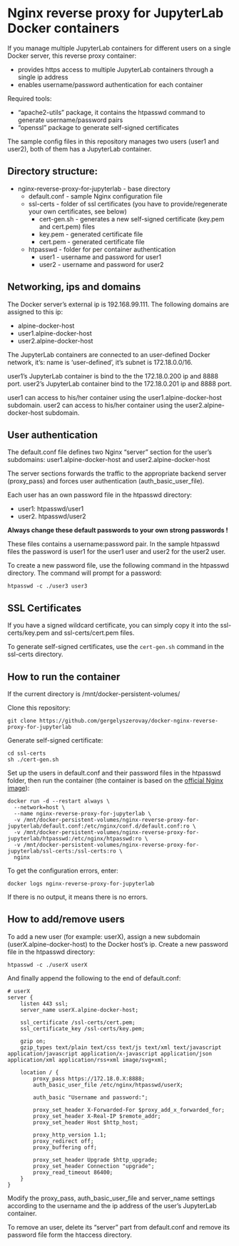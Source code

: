 # Nginx reverse proxy for JupyterLab Docker containers

If you manage multiple JupyterLab containers for different users on a single Docker server, this reverse proxy container:
* provides https access to multiple JupyterLab containers through a single ip address
* enables username/password authentication for each container

Required tools:
* “apache2-utils” package, it contains the htpasswd command to generate username/password pairs
* “openssl” package to generate self-signed certificates

The sample config files in this repository manages two users (user1 and user2), both of them has a JupyterLab container. 

## Directory structure:
* nginx-reverse-proxy-for-jupyterlab - base directory
  * default.conf - sample Nginx configuration file
  * ssl-certs - folder of ssl certificates (you have to provide/regenerate your own certificates, see below)
    * cert-gen.sh - generates a new self-signed certificate (key.pem and cert.pem) files
    * key.pem - generated certificate file
    * cert.pem - generated certificate file
  * htpasswd - folder for per container authentication
    * user1 - username and password for user1
    * user2 - username and password for user2

## Networking, ips and domains

The Docker server’s external ip is 192.168.99.111. The following domains are assigned to this ip:
* alpine-docker-host
* user1.alpine-docker-host
* user2.alpine-docker-host

The JupyterLab containers are connected to an user-defined Docker network, it’s: name is ‘user-defined’, it’s subnet is 172.18.0.0/16.

user1’s JupyterLab container is bind to the the 172.18.0.200 ip and 8888 port.
user2’s JupyterLab container bind to the 172.18.0.201 ip and 8888 port.

user1 can access to his/her container using the user1.alpine-docker-host subdomain.
user2 can access to his/her container using the user2.alpine-docker-host subdomain.

## User authentication

The default.conf file defines two Nginx “server” section for the user’s subdomains: user1.alpine-docker-host and user2.alpine-docker-host

The server sections forwards the traffic to the appropriate backend server (proxy_pass) and forces user authentication (auth_basic_user_file).

Each user has an own password file in the htpasswd directory:
* user1: htpasswd/user1
* user2. htpasswd/user2

**Always change these default passwords to your own strong passwords !**

These files contains a username:password pair. In the sample htpasswd files the password is user1 for the user1 user and user2 for the user2 user.

To create a new password file, use the following command in the htpasswd directory. The command will prompt for a password:

```
htpasswd -c ./user3 user3
```

## SSL Certificates

If you have a signed wildcard certificate, you can simply copy it into the ssl-certs/key.pem and ssl-certs/cert.pem files.

To generate self-signed certificates, use the `cert-gen.sh` command in the ssl-certs directory.

## How to run the container

If the current directory is /mnt/docker-persistent-volumes/

Clone this repository:

```
git clone https://github.com/gergelyszerovay/docker-nginx-reverse-proxy-for-jupyterlab 
```

Generate self-signed certificate:

```
cd ssl-certs
sh ./cert-gen.sh
```

Set up the users in default.conf and their password files in the htpasswd folder, then run the container (the container is based on the [official Nginx image](https://hub.docker.com/_/nginx
)):

```
docker run -d --restart always \
  --network=host \
  --name nginx-reverse-proxy-for-jupyterlab \
  -v /mnt/docker-persistent-volumes/nginx-reverse-proxy-for-jupyterlab/default.conf:/etc/nginx/conf.d/default.conf:ro \
  -v /mnt/docker-persistent-volumes/nginx-reverse-proxy-for-jupyterlab/htpasswd:/etc/nginx/htpasswd:ro \
  -v /mnt/docker-persistent-volumes/nginx-reverse-proxy-for-jupyterlab/ssl-certs:/ssl-certs:ro \
  nginx
```

To get the configuration errors, enter:

```
docker logs nginx-reverse-proxy-for-jupyterlab
```

If there is no output, it means there is no errors.

## How to add/remove users

To add a new user (for example: userX), assign a new subdomain (userX.alpine-docker-host) to the Docker host’s ip. Create a new password file in the htpasswd directory:

```
htpasswd -c ./userX userX
```

And finally append the following to the end of default.conf:

```
# userX
server {
    listen 443 ssl;
    server_name userX.alpine-docker-host;

    ssl_certificate /ssl-certs/cert.pem;
    ssl_certificate_key /ssl-certs/key.pem;

    gzip on;
    gzip_types text/plain text/css text/js text/xml text/javascript application/javascript application/x-javascript application/json application/xml application/rss+xml image/svg+xml;

    location / {
        proxy_pass https://172.18.0.X:8888;
        auth_basic_user_file /etc/nginx/htpasswd/userX;

        auth_basic "Username and password:";

        proxy_set_header X-Forwarded-For $proxy_add_x_forwarded_for;
        proxy_set_header X-Real-IP $remote_addr;
        proxy_set_header Host $http_host;

        proxy_http_version 1.1;
        proxy_redirect off;
        proxy_buffering off;

        proxy_set_header Upgrade $http_upgrade;
        proxy_set_header Connection "upgrade";
        proxy_read_timeout 86400;
    }
}
```

Modify the proxy_pass, auth_basic_user_file and server_name settings according to the username and the ip address of the user’s JupyterLab container.

To remove an user, delete its “server” part from default.conf and remove its password file form the htaccess directory.

